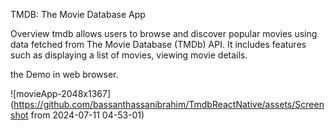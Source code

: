    TMDB: The Movie Database App

Overview
tmdb allows users to browse and discover popular movies using data fetched from The Movie Database (TMDb) API. It includes features such as displaying a list of movies, viewing movie details.

the Demo in web browser.

![movieApp-2048x1367](https://github.com/bassanthassanibrahim/TmdbReactNative/assets/Screenshot from 2024-07-11 04-53-01)
